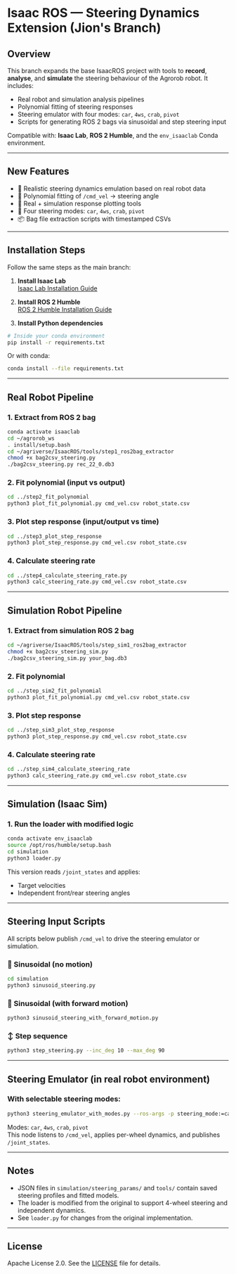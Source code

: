 # Isaac ROS — Steering Dynamics Extension (Jion's Branch)

## Overview

This branch expands the base IsaacROS project with tools to **record**, **analyse**, and **simulate** the steering behaviour of the Agrorob robot. It includes:

- Real robot and simulation analysis pipelines
- Polynomial fitting of steering responses
- Steering emulator with four modes: `car`, `4ws`, `crab`, `pivot`
- Scripts for generating ROS 2 bags via sinusoidal and step steering input

Compatible with: **Isaac Lab**, **ROS 2 Humble**, and the `env_isaaclab` Conda environment.

---

## New Features

- 🚜 Realistic steering dynamics emulation based on real robot data
- 🔄 Polynomial fitting of `/cmd_vel` → steering angle
- 🧪 Real + simulation response plotting tools
- 🧠 Four steering modes: `car`, `4ws`, `crab`, `pivot`
- 📦 Bag file extraction scripts with timestamped CSVs

---

## Installation Steps

Follow the same steps as the main branch:

1. **Install Isaac Lab**  
   [Isaac Lab Installation Guide](https://developer.nvidia.com/isaac-sim)

2. **Install ROS 2 Humble**  
   [ROS 2 Humble Installation Guide](https://docs.ros.org/en/humble/Installation.html)

3. **Install Python dependencies**

```bash
# Inside your conda environment
pip install -r requirements.txt
```

Or with conda:
```bash
conda install --file requirements.txt
```

---

## Real Robot Pipeline

### 1. Extract from ROS 2 bag
```bash
conda activate isaaclab
cd ~/agrorob_ws
. install/setup.bash
cd ~/agriverse/IsaacROS/tools/step1_ros2bag_extractor
chmod +x bag2csv_steering.py
./bag2csv_steering.py rec_22_0.db3
```

### 2. Fit polynomial (input vs output)
```bash
cd ../step2_fit_polynomial
python3 plot_fit_polynomial.py cmd_vel.csv robot_state.csv
```

### 3. Plot step response (input/output vs time)
```bash
cd ../step3_plot_step_response
python3 plot_step_response.py cmd_vel.csv robot_state.csv
```

### 4. Calculate steering rate
```bash
cd ../step4_calculate_steering_rate.py
python3 calc_steering_rate.py cmd_vel.csv robot_state.csv
```

---

## Simulation Robot Pipeline

### 1. Extract from simulation ROS 2 bag
```bash
cd ~/agriverse/IsaacROS/tools/step_sim1_ros2bag_extractor
chmod +x bag2csv_steering_sim.py
./bag2csv_steering_sim.py your_bag.db3
```

### 2. Fit polynomial
```bash
cd ../step_sim2_fit_polynomial
python3 plot_fit_polynomial.py cmd_vel.csv robot_state.csv
```

### 3. Plot step response
```bash
cd ../step_sim3_plot_step_response
python3 plot_step_response.py cmd_vel.csv robot_state.csv
```

### 4. Calculate steering rate
```bash
cd ../step_sim4_calculate_steering_rate
python3 calc_steering_rate.py cmd_vel.csv robot_state.csv
```

---

## Simulation (Isaac Sim)

### 1. Run the loader with modified logic
```bash
conda activate env_isaaclab
source /opt/ros/humble/setup.bash
cd simulation
python3 loader.py
```

This version reads `/joint_states` and applies:
- Target velocities
- Independent front/rear steering angles

---

## Steering Input Scripts

All scripts below publish `/cmd_vel` to drive the steering emulator or simulation.

### 🔄 Sinusoidal (no motion)
```bash
cd simulation
python3 sinusoid_steering.py
```

### 🚙 Sinusoidal (with forward motion)
```bash
python3 sinusoid_steering_with_forward_motion.py
```

### ↕ Step sequence
```bash
python3 step_steering.py --inc_deg 10 --max_deg 90
```

---

## Steering Emulator (in real robot environment)

### With selectable steering modes:
```bash
python3 steering_emulator_with_modes.py --ros-args -p steering_mode:=car
```

Modes: `car`, `4ws`, `crab`, `pivot`  
This node listens to `/cmd_vel`, applies per-wheel dynamics, and publishes `/joint_states`.

---

## Notes

- JSON files in `simulation/steering_params/` and `tools/` contain saved steering profiles and fitted models.
- The loader is modified from the original to support 4-wheel steering and independent dynamics.
- See `loader.py` for changes from the original implementation.

---

## License

Apache License 2.0. See the [LICENSE](./LICENSE) file for details.
